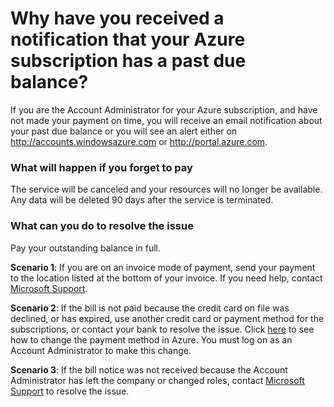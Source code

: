 # Why have you received a notification that your Azure subscription has a past due balance? 
If you are the Account Administrator for your Azure subscription, and have not made your payment on time, you will receive an email notification about your past due balance or you will see an alert either on http://accounts.windowsazure.com or http://portal.azure.com.  

### What will happen if you forget to pay
The service will be canceled and your resources will no longer be available. Any data will be deleted 90 days after the service is terminated.

### What can you do to resolve the issue

Pay your outstanding balance in full. 

**Scenario 1**: If you are on an invoice mode of payment, send your payment to the location listed at the bottom of your invoice. If you need help, contact [Microsoft Support](https://ms.portal.azure.com/#blade/Microsoft_Azure_Support/HelpAndSupportBlade). 

**Scenario 2**: If the bill is not paid because the credit card on file was declined, or has expired, use another credit card or payment method for the subscriptions, or contact your bank to resolve the issue.  Click [here](https://azure.microsoft.com/en-us/documentation/articles/billing-change-manage-credit-card-payment-method/) to see how to change the payment method in Azure. You must log on as an Account Administrator to make this change. 
 
**Scenario 3**:  If the bill notice was not received because the Account Administrator has left the company or changed roles, contact [Microsoft Support](https://ms.portal.azure.com/#blade/Microsoft_Azure_Support/HelpAndSupportBlade) to resolve the issue. 

